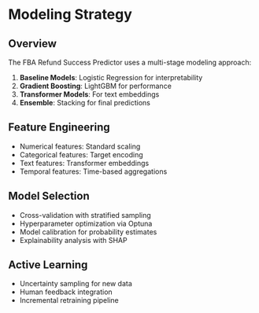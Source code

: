 # Modeling Strategy

## Overview

The FBA Refund Success Predictor uses a multi-stage modeling approach:

1. **Baseline Models**: Logistic Regression for interpretability
2. **Gradient Boosting**: LightGBM for performance
3. **Transformer Models**: For text embeddings
4. **Ensemble**: Stacking for final predictions

## Feature Engineering

- Numerical features: Standard scaling
- Categorical features: Target encoding
- Text features: Transformer embeddings
- Temporal features: Time-based aggregations

## Model Selection

- Cross-validation with stratified sampling
- Hyperparameter optimization via Optuna
- Model calibration for probability estimates
- Explainability analysis with SHAP

## Active Learning

- Uncertainty sampling for new data
- Human feedback integration
- Incremental retraining pipeline 